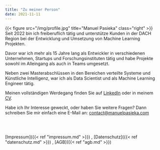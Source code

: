 ```yaml
---
title: "Zu meiner Person"
date: 2021-11-11
---
```


{{< figure src="/img/profile.jpg" title="Manuel Pasieka" class="right" >}}
Seit 2022 bin ich freiberuflich tätig und unterstütze Kunden in der DACH Region bei der Entwicklung und Umsetzung von Machine Learning Projekten.

Davor war ich mehr als 15 Jahre lang als Entwickler in verschiedenen Unternehmen, Startups und Forschungsinstituten tätig und habe Projekte sowohl im Alleingang als auch in Teams umgesetzt.

Neben zwei Masterabschlüssen in den Bereichen verteilte Systeme und Künstliche Intelligenz, war ich als Data Scientist und als Machine Learning Engineer tätig.

Meinen vollständigen Werdegang finden Sie auf <a href="https://linkedin.com/in/manuelpasieka" target="_blank">LinkedIn</a> oder in meinem <a href="https://github.com/mapa17/CV/raw/master/Manuel_Pasieka.pdf" target="_blank">CV</a>.

Habe ich Ihr Interesse geweckt, oder haben Sie weitere Fragen? Dann schreiben Sie mir einfach eine E-Mail an: contact@manuelpasieka.com

</br>
</br>

[Impressum]({{< ref "impressum.md" >}}) , [Datenschutz]({{< ref "datenschutz.md" >}}) , [AGB]({{< ref "agb.md" >}})
